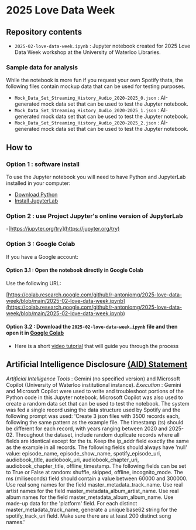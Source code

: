 # 2025 Love Data Week

## Repository contents
- `2025-02-love-data-week.ipynb` : Jupyter notebook created for 2025 Love Data Week workshop at the University of Waterloo Libraries.
### Sample data for analysis
While the notebook is more fun if you request your own Spotify thata, the following files contain mockup data that can be used for testing purposes.
- `Mock_Data_Set_Streaming_History_Audio_2020-2025_0.json` : AI-generated mock data set that can be used to test the Jupyter notebook.
- `Mock_Data_Set_Streaming_History_Audio_2020-2025_1.json` : AI-generated mock data set that can be used to test the Jupyter notebook.
- `Mock_Data_Set_Streaming_History_Audio_2020-2025_2.json` : AI-generated mock data set that can be used to test the Jupyter notebook.

## How to

### Option 1 : software install
To use the Jupyter notebook you will need to have Python and JupyterLab installed in your computer:
- [Download Python](https://www.python.org/)
- [Install JupyterLab](https://jupyter.org/install)

### Option 2 : use Project Jupyter's online version of JupyterLab

-[https://jupyter.org/try](https://jupyter.org/try)

### Option 3 : Google Colab
If you have a Google account:

#### Option 3.1 : Open the notebook directly in Google Colab
Use the following URL:

[https://colab.research.google.com/github/r-antoniomg/2025-love-data-week/blob/main/2025-02-love-data-week.ipynb](https://colab.research.google.com/github/r-antoniomg/2025-love-data-week/blob/main/2025-02-love-data-week.ipynb)

#### Option 3.2 : Download the `2025-02-love-data-week.ipynb` file and then open it in [Google Colab](https://colab.research.google.com/)

- Here is a short [video tutorial](https://youtu.be/R3sKKvMCwTo?si=5Ox2YZAKC90kNqDJ) that will guide you through the process

## Artificial Intelligence Disclosure [(AID) Statement](https://doi.org/10.48550/arXiv.2408.01904)

_Artificial Intelligence Tools_ : Gemini (no specified version) and Microsoft Copilot (University of Waterloo institutional instance). _Execution_ : Gemini and Microsoft Copilot were used to write and troubleshoot portions of the Python code in this Jupyter notebook. Microsoft Copilot was also used to create a random data set that can be used to test the notebook. The system was fed a single record using the data structure used by Spotify and the following prompt was used: 'Create 3 json files with 3500 records each, following the same pattern as the example file. The timestamp (ts) should be different for each record, with years ranging between 2020 and 2025-02. Throughout the dataset, include random duplicate records where all fields are identical except for the ts. Keep the ip_addr field exactly the same as the example in all records. The following fields should always have 'null' value: episode_name, episode_show_name, spotify_episode_uri, audiobook_title, audiobook_uri, audiobook_chapter_uri, audiobook_chapter_title, offline_timestamp. The following fields can be set to True or False at random: shuffle, skipped, offline, incognito_mode. The ms (miliseconds) field should contain a value between 60000 and 300000. Use real song names for the field master_metadata_track_name. Use real artist names for the field master_metadata_album_artist_name. Use real album names for the field master_metadata_album_album_name. Use made-up data for the 'platform' field. For each distinct master_metadata_track_name, generate a unique base62 string for the spotify_track_uri field. Make sure there are at least 200 distinct song names.'
